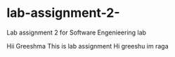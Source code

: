 # lab-assignment-2-
Lab assignment 2  for Software Engenieering lab 

Hii Greeshma
This is lab assignment
Hi greeshu im raga

